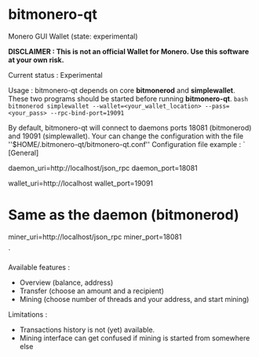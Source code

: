 bitmonero-qt
============

Monero GUI Wallet (state: experimental)


**DISCLAIMER : This is not an official Wallet for Monero. Use this software at your own risk.**


Current status : Experimental


Usage :
bitmonero-qt depends on core **bitmonerod** and **simplewallet**. These two programs should be started before running **bitmonero-qt**.
`bash
bitmonerod
simplewallet --wallet=<your_wallet_location> --pass=<your_pass> --rpc-bind-port=19091
`

By default, bitmonero-qt will connect to daemons ports 18081 (bitmonerod) and 19091 (simplewallet).
Your can change the configuration with the file ''$HOME/.bitmonero-qt/bitmonero-qt.conf''
Configuration file example : 
`
[General]

daemon_uri=http://localhost/json_rpc
daemon_port=18081

wallet_uri=http://localhost
wallet_port=19091

# Same as the daemon (bitmonerod)
miner_uri=http://localhost/json_rpc
miner_port=18081

`

Available features :
* Overview (balance, address)
* Transfer (choose an amount and a recipient)
* Mining (choose number of threads and your address, and start mining)


Limitations :
* Transactions history is not (yet) available.
* Mining interface can get confused if mining is started from somewhere else
